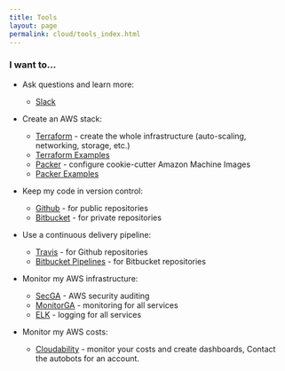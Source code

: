 ```yaml
---
title: Tools
layout: page
permalink: cloud/tools_index.html
---
```


### I want to...

* Ask questions and learn more:
  * [Slack](https://geoscience-australia.slack.com/signup)

* Create an AWS stack:
  * [Terraform](https://terraform.io) - create the whole infrastructure (auto-scaling, networking, storage, etc.)
  * [Terraform Examples](https://bitbucket.org/account/user/geoscienceaustralia/projects/TF)
  * [Packer](https://packer.io) - configure cookie-cutter Amazon Machine Images
  * [Packer Examples](https://bitbucket.org/account/user/geoscienceaustralia/projects/PAC)

* Keep my code in version control:
  * [Github](https://github.com/GeoscienceAustralia) - for public repositories
  * [Bitbucket](https://bitbucket.org/geoscienceaustralia) - for private repositories

* Use a continuous delivery pipeline:
  * [Travis](https://travis-ci.org) - for Github repositories
  * [Bitbucket Pipelines](https://bitbucket.org/product/features/pipelines) - for Bitbucket repositories

* Monitor my AWS infrastructure:
  * [SecGA](https://sec.gadevs.ga) - AWS security auditing
  * [MonitorGA](https://monitor.gadevs.ga) - monitoring for all services
  * [ELK](https://github.com/GeoscienceAustralia/metrics) - logging for all services

* Monitor my AWS costs:
  * [Cloudability](https://cloudability.com) - monitor your costs and create dashboards, Contact the autobots for an account.
